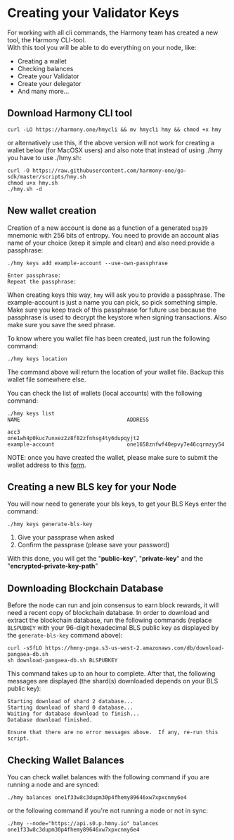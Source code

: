 # Creating your Validator Keys



For working with all cli commands, the Harmony team has created a new tool, the Harmony CLI-tool.  
With this tool you will be able to do everything on your node, like:

* Creating a wallet
* Checking balances
* Create your Validator
* Create your delegator
* And many more...

## Download Harmony CLI tool

```text
curl -LO https://harmony.one/hmycli && mv hmycli hmy && chmod +x hmy
```

or alternatively use this, if the above version will not work for creating a wallet below \(for MacOSX users\) and also note that instead of using ./hmy you have to use ./hmy.sh:

```text
curl -O https://raw.githubusercontent.com/harmony-one/go-sdk/master/scripts/hmy.sh
chmod u+x hmy.sh
./hmy.sh -d
```

## New wallet creation <a id="new-local-account-creation"></a>

Creation of a new account is done as a function of a generated `bip39` mnemonic with 256 bits of entropy. You need to provide an account alias name of your choice \(keep it simple and clean\) and also need provide a passphrase:

```text
./hmy keys add example-account --use-own-passphrase

Enter passphrase:
Repeat the passphrase:

```

When creating keys this way, `hmy` will ask you to provide a passphrase.‌ The example-account is just a name you can pick, so pick something simple.  
Make sure you keep track of this passphrase for future use because the passphrase is used to decrypt the keystore when signing transactions. Also make sure you save the seed phrase.

To know where you wallet file has been created, just run the following command:

```text
./hmy keys location
```

The command above will return the location of your wallet file. Backup this wallet file somewhere else.‌

You can check the list of wallets \(local accounts\) with the following command:

```text
./hmy keys list
NAME                                  ADDRESS

acc3                                  one1wh4p0kuc7unxez2z8f82zfnhsg4ty6dupqyjt2
example-account                       one1658znfwf40epvy7e46cqrmzyy54
```

NOTE: once you have created the wallet, please make sure to submit the wallet address to this [form](https://pangaeabyharmony.typeform.com/to/uPIehn).

## Creating a new BLS key for your Node

You will now need to generate your bls keys, to get your BLS Keys enter the command:

```text
./hmy keys generate-bls-key
```

1. Give your passprase when asked
2. Confirm the passprase \(please save your password\)

With this done, you will get the "**public-key**", "**private-key**" and the "**encrypted-private-key-path**"

## Downloading Blockchain Database

Before the node can run and join consensus to earn block rewards, it will need a recent copy of blockchain database.  In order to download and extract the blockchain database, run the following commands \(replace `BLSPUBKEY` with your 96-digit hexadecimal BLS public key as displayed by the `generate-bls-key` command above\):

```text
curl -sSfLO https://hmny-pnga.s3-us-west-2.amazonaws.com/db/download-pangaea-db.sh
sh download-pangaea-db.sh BLSPUBKEY
```

This command takes up to an hour to complete.  After that, the following messages are displayed \(the shard\(s\) downloaded depends on your BLS public key\):

```text
Starting download of shard 2 database...
Starting download of shard 0 database...
Waiting for database download to finish...
Database download finished.

Ensure that there are no error messages above.  If any, re-run this script.
```

## Checking Wallet Balances

You can check wallet balances with the following command if you are running a node and are synced:

```text
./hmy balances one1f33w8c3dupm30p4fhemy89646xw7xpxcnmy6e4
```

or the following command if you're not running a node or not in sync:

```text
./hmy --node="https://api.s0.p.hmny.io" balances one1f33w8c3dupm30p4fhemy89646xw7xpxcnmy6e4
```

